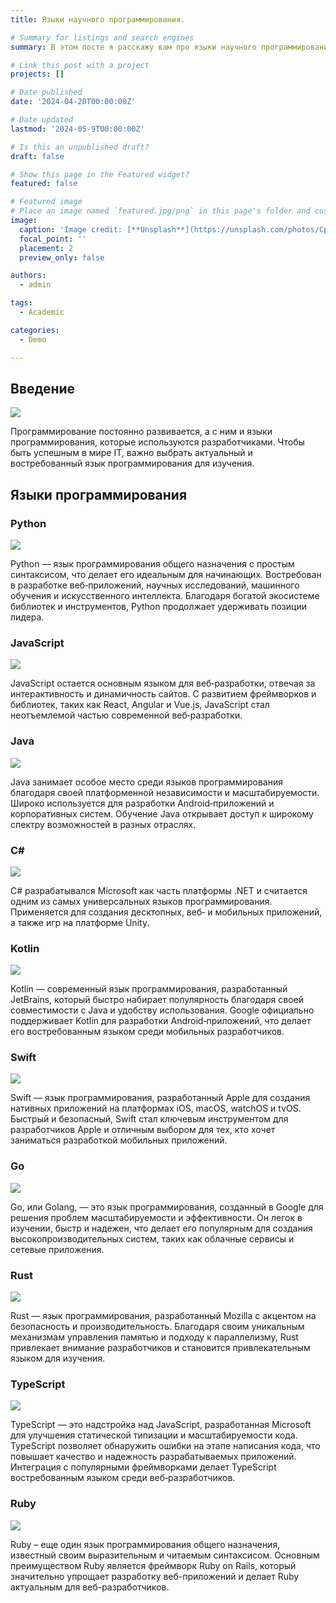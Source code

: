```yaml
---
title: Языки научного программирования.

# Summary for listings and search engines
summary: В этом посте я расскажу вам про языки научного программирования.

# Link this post with a project
projects: []

# Date published
date: '2024-04-20T00:00:00Z'

# Date updated
lastmod: '2024-05-9T00:00:00Z'

# Is this an unpublished draft?
draft: false

# Show this page in the Featured widget?
featured: false

# Featured image
# Place an image named `featured.jpg/png` in this page's folder and customize its options here.
image:
  caption: 'Image credit: [**Unsplash**](https://unsplash.com/photos/CpkOjOcXdUY)'
  focal_point: ''
  placement: 2
  preview_only: false

authors:
  - admin

tags:
  - Academic

categories:
  - Demo

---
```


## Введение

![](титульник.png)

Программирование постоянно развивается, а с ним и языки программирования, которые используются разработчиками. Чтобы быть успешным в мире IT, важно выбрать актуальный и востребованный язык программирования для изучения.

## Языки программирования

### Python

![](Python.png)

Python — язык программирования общего назначения с простым синтаксисом, что делает его идеальным для начинающих. Востребован в разработке веб‑приложений, научных исследований, машинного обучения и искусственного интеллекта. Благодаря богатой экосистеме библиотек и инструментов, Python продолжает удерживать позиции лидера.

### JavaScript

![](JavaScript.png)

JavaScript остается основным языком для веб‑разработки, отвечая за интерактивность и динамичность сайтов. С развитием фреймворков и библиотек, таких как React, Angular и Vue.js, JavaScript стал неотъемлемой частью современной веб‑разработки.

### Java

![](Java.png)

Java занимает особое место среди языков программирования благодаря своей платформенной независимости и масштабируемости. Широко используется для разработки Android‑приложений и корпоративных систем. Обучение Java открывает доступ к широкому спектру возможностей в разных отраслях.

### C#

![](C#.png)

C# разрабатывался Microsoft как часть платформы .NET и считается одним из самых универсальных языков программирования. Применяется для создания десктопных, веб‑ и мобильных приложений, а также игр на платформе Unity.

### Kotlin

![](Kotlin.png)

Kotlin — современный язык программирования, разработанный JetBrains, который быстро набирает популярность благодаря своей совместимости с Java и удобству использования. Google официально поддерживает Kotlin для разработки Android‑приложений, что делает его востребованным языком среди мобильных разработчиков.

### Swift

![](Swift.png)

Swift — язык программирования, разработанный Apple для создания нативных приложений на платформах iOS, macOS, watchOS и tvOS. Быстрый и безопасный, Swift стал ключевым инструментом для разработчиков Apple и отличным выбором для тех, кто хочет заниматься разработкой мобильных приложений.

### Go

![](Go.png)

Go, или Golang, — это язык программирования, созданный в Google для решения проблем масштабируемости и эффективности. Он легок в изучении, быстр и надежен, что делает его популярным для создания высокопроизводительных систем, таких как облачные сервисы и сетевые приложения.

### Rust

![](Rust.png)

Rust — язык программирования, разработанный Mozilla с акцентом на безопасность и производительность. Благодаря своим уникальным механизмам управления памятью и подходу к параллелизму, Rust привлекает внимание разработчиков и становится привлекательным языком для изучения.

### TypeScript

![](TypeScript.png)

TypeScript — это надстройка над JavaScript, разработанная Microsoft для улучшения статической типизации и масштабируемости кода. TypeScript позволяет обнаружить ошибки на этапе написания кода, что повышает качество и надежность разрабатываемых приложений. Интеграция с популярными фреймворками делает TypeScript востребованным языком среди веб‑разработчиков.

### Ruby

![](Ruby.png)

Ruby – еще один язык программирования общего назначения, известный своим выразительным и читаемым синтаксисом. Основным преимуществом Ruby является фреймворк Ruby on Rails, который значительно упрощает разработку веб-приложений и делает Ruby актуальным для веб-разработчиков.


